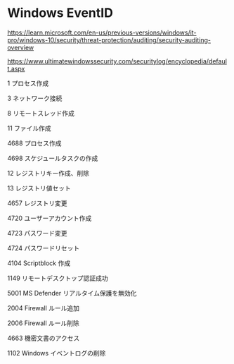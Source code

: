 # Windows EventID

https://learn.microsoft.com/en-us/previous-versions/windows/it-pro/windows-10/security/threat-protection/auditing/security-auditing-overview

https://www.ultimatewindowssecurity.com/securitylog/encyclopedia/default.aspx

1 プロセス作成

3 ネットワーク接続

8 リモートスレッド作成

11 ファイル作成

4688 プロセス作成

4698 スケジュールタスクの作成

12 レジストリキー作成、削除

13 レジストリ値セット

4657 レジストリ変更

4720 ユーザーアカウント作成

4723 パスワード変更

4724 パスワードリセット

4104 Scriptblock 作成

1149 リモートデスクトップ認証成功

5001 MS Defender リアルタイム保護を無効化

2004 Firewall ルール追加

2006 Firewall ルール削除

4663 機密文書のアクセス

1102 Windows イベントログの削除
